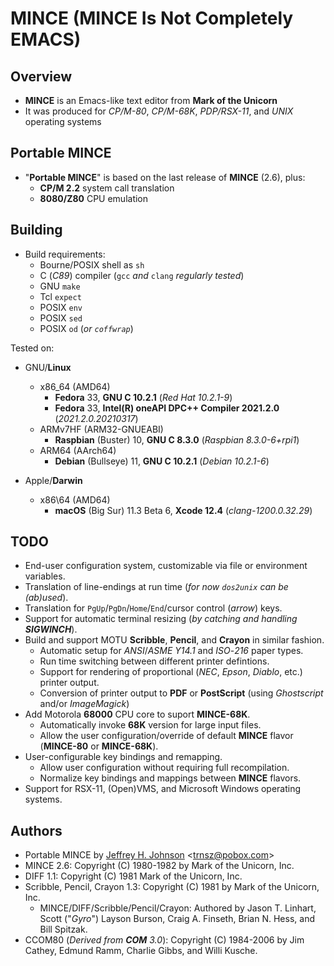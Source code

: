 # MINCE (MINCE Is Not Completely EMACS)

## Overview

* **MINCE** is an Emacs-like text editor from **Mark of the Unicorn**
* It was produced for *CP/M-80*, *CP/M-68K*, *PDP/RSX-11*, and *UNIX* operating systems

## Portable MINCE

* "**Portable MINCE**" is based on the last release of **MINCE** (2.6), plus:
  * **CP/M 2.2** system call translation
  * **8080/Z80** CPU emulation

## Building

* Build requirements:
  * Bourne/POSIX shell as `sh`
  * C (*C89*) compiler (`gcc` *and* `clang` *regularly* *tested*)
  * GNU `make`
  * Tcl `expect`
  * POSIX `env`
  * POSIX `sed`
  * POSIX `od` (*or `coffwrap`*)

Tested on:

* GNU/**Linux**
  * x86\_64 (AMD64)
    * **Fedora** 33, **GNU C 10.2.1** (*Red Hat 10.2.1-9*)
    * **Fedora** 33, **Intel(R) oneAPI DPC++ Compiler 2021.2.0** (*2021.2.0.20210317*)
  * ARMv7HF (ARM32-GNUEABI)
    * **Raspbian** (Buster) 10, **GNU C 8.3.0** (*Raspbian 8.3.0-6+rpi1*)
  * ARM64 (AArch64)
    * **Debian** (Bullseye) 11, **GNU C 10.2.1** (*Debian 10.2.1-6*)

* Apple/**Darwin**
  * x86\64 (AMD64)
    * **macOS** (Big Sur) 11.3 Beta 6, **Xcode 12.4** (*clang-1200.0.32.29*)

## TODO

* End-user configuration system, customizable via file or environment variables.
* Translation of line-endings at run time (*for now `dos2unix` can be (ab)used*).
* Translation for `PgUp`/`PgDn`/`Home`/`End`/cursor control (*arrow*) keys.
* Support for automatic terminal resizing (_by catching and handling **SIGWINCH**_).
* Build and support MOTU **Scribble**, **Pencil**, and **Crayon** in similar fashion.
  * Automatic setup for *ANSI*/*ASME* *Y14.1* and *ISO*-*216* paper types.
  * Run time switching between different printer defintions.
  * Support for rendering of proportional (*NEC*, *Epson*, *Diablo*, etc.) printer output.
  * Conversion of printer output to **PDF** or **PostScript** (using *Ghostscript* and/or *ImageMagick*)
* Add Motorola **68000** CPU core to suport **MINCE-68K**.
  * Automatically invoke **68K** version for large input files.
  * Allow the user configuration/override of default **MINCE** flavor (**MINCE-80** or **MINCE-68K**).
* User-configurable key bindings and remapping.
  * Allow user configuration without requiring full recompilation.
  * Normalize key bindings and mappings between **MINCE** flavors.
* Support for RSX-11, (Open)VMS, and Microsoft Windows operating systems.

## Authors

* Portable MINCE by [Jeffrey H. Johnson](https://github.com/johnsonjh/pmince) \<[trnsz@pobox.com](mailto:trnsz@pobox.com)\>
* MINCE 2.6: Copyright (C) 1980-1982 by Mark of the Unicorn, Inc.
* DIFF 1.1: Copyright (C) 1981 Mark of the Unicorn, Inc.
* Scribble, Pencil, Crayon 1.3: Copyright (C) 1981 by Mark of the Unicorn, Inc.
  * MINCE/DIFF/Scribble/Pencil/Crayon: Authored by Jason T. Linhart, Scott ("*Gyro*") Layson Burson, Craig A. Finseth, Brian N. Hess, and Bill Spitzak.
* CCOM80 (_Derived from **COM** 3.0_): Copyright (C) 1984-2006 by Jim Cathey, Edmund Ramm, Charlie Gibbs, and Willi Kusche.
